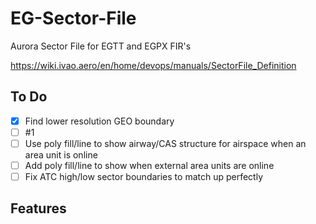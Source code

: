 # EG-Sector-File
Aurora Sector File for EGTT and EGPX FIR's



https://wiki.ivao.aero/en/home/devops/manuals/SectorFile_Definition


## To Do

- [x] Find lower resolution GEO boundary
- [ ] #1
- [ ] Use poly fill/line to show airway/CAS structure for airspace when an area unit is online
- [ ] Add poly fill/line to show when external area units are online
- [ ] Fix ATC high/low sector boundaries to match up perfectly

## Features
